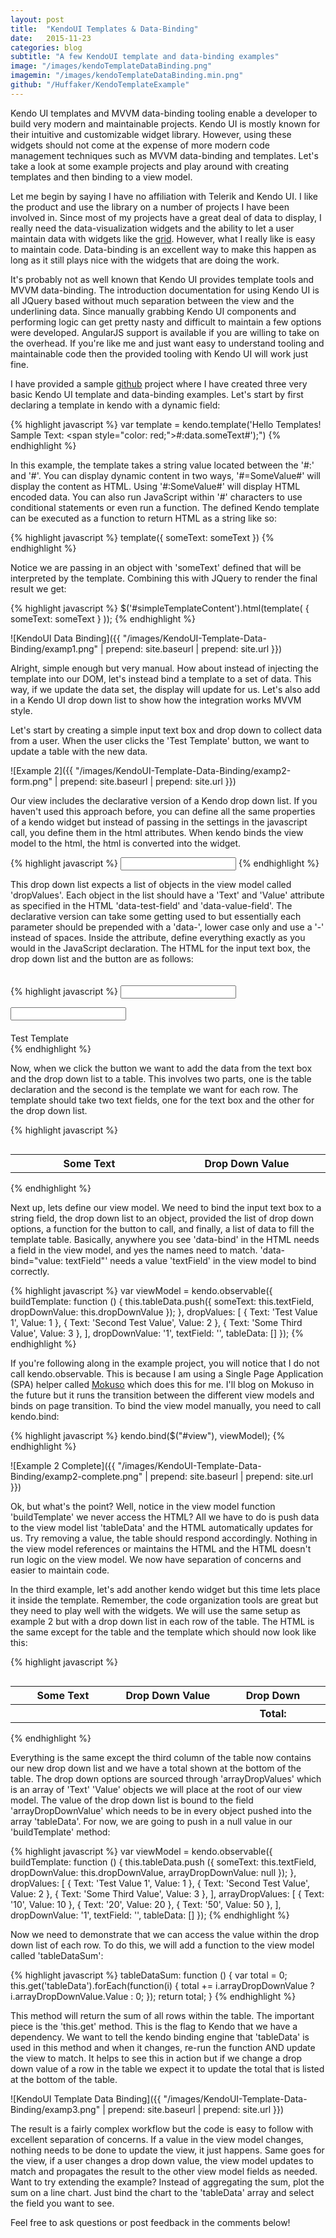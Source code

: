 ```yaml
---
layout: post
title:  "KendoUI Templates & Data-Binding"
date:   2015-11-23
categories: blog
subtitle: "A few KendoUI template and data-binding examples"
image: "/images/kendoTemplateDataBinding.png"
imagemin: "/images/kendoTemplateDataBinding.min.png"
github: "/Huffaker/KendoTemplateExample"
---
```



Kendo UI templates and MVVM data-binding tooling enable a developer to build very modern and maintainable projects. Kendo UI is mostly known for their intuitive and customizable widget library. However, using these widgets should not come at the expense of more modern code management techniques such as MVVM data-binding and templates. Let's take a look at some example projects and play around with creating templates and then binding to a view model.

Let me begin by saying I have no affiliation with Telerik and Kendo UI. I like the product and use the library on a number of projects I have been involved in. Since most of my projects have a great deal of data to display, I really need the data-visualization widgets and the ability to let a user maintain data with widgets like the [grid](http://demos.telerik.com/kendo-ui/grid/index). However, what I really like is easy to maintain code. Data-binding is an excellent way to make this happen as long as it still plays nice with the widgets that are doing the work.

It's probably not as well known that Kendo UI provides template tools and MVVM data-binding. The introduction documentation for using Kendo UI is all JQuery based without much separation between the view and the underlining data. Since manually grabbing Kendo UI components and performing logic can get pretty nasty and difficult to maintain a few options were developed. AngularJS support is available if you are willing to take on the overhead. If you're like me and just want easy to understand tooling and maintainable code then the provided tooling with Kendo UI will work just fine.

I have provided a sample [github](http://github.com/Huffaker/KendoTemplateExample) project where I have created three very basic Kendo UI template and data-binding examples. Let's start by first declaring a template in kendo with a dynamic field:

{% highlight javascript %}
var template = kendo.template('Hello Templates!</br>Sample Text: <span style=\"color: red;\">#:data.someText#</span>');")
{% endhighlight %}

In this example, the template takes a string value located between the '#:' and '#'. You can display dynamic content in two ways, '#=SomeValue#' will display the content as HTML. Using '#:SomeValue#' will display HTML encoded data. You can also run JavaScript within '#' characters to use conditional statements or even run a function. The defined Kendo template can be executed as a function to return HTML as a string like so:

{% highlight javascript %}
template({ someText: someText })
{% endhighlight %}

Notice we are passing in an object with 'someText' defined that will be interpreted by the template. Combining this with JQuery to render the final result we get:

{% highlight javascript %}
$('#simpleTemplateContent').html(template(
    { someText: someText }
  ));
{% endhighlight %}

![KendoUI Data Binding]({{ "/images/KendoUI-Template-Data-Binding/examp1.png" | prepend: site.baseurl | prepend: site.url }})

Alright, simple enough but very manual. How about instead of injecting the template into our DOM, let's instead bind a template to a set of data. This way, if we update the data set, the display will update for us. Let's also add in a Kendo UI drop down list to show how the integration works MVVM style.

Let's start by creating a simple input text box and drop down to collect data from a user. When the user clicks the 'Test Template' button, we want to update a table with the new data.

![Example 2]({{ "/images/KendoUI-Template-Data-Binding/examp2-form.png" | prepend: site.baseurl | prepend: site.url }})

Our view includes the declarative version of a Kendo drop down list. If you haven't used this approach before, you can define all the same properties of a kendo widget but instead of passing in the settings in the javascript call, you define them in the html attributes. When kendo binds the view model to the html, the html is converted into the widget.

{% highlight javascript %}
<input id="someDropDownValue"
  data-role="dropdownlist"
  data-text-field="Text"
  data-value-field="Value"
  data-bind="value: dropDownValue, 
    source: dropValues" />
{% endhighlight %}

This drop down list expects a list of objects in the view model called 'dropValues'. Each object in the list should have a 'Text' and 'Value' attribute as specified in the HTML 'data-test-field' and 'data-value-field'. The declarative version can take some getting used to but essentially each parameter should be prepended with a 'data-', lower case only and use a '-' instead of spaces. Inside the attribute, define everything exactly as you would in the JavaScript declaration. The HTML for the input text box, the drop down list and the button are as follows:

{% highlight javascript %}
<input class="k-textbox" 
  type="text" id="someText" 
  style="margin-top: 20px;" 
  data-bind="value: textField" />
<div>
  <input id="someDropDownValue"
    data-role="dropdownlist"
    data-text-field="Text"
    data-value-field="Value"
    data-bind="value: dropDownValue,
      source: dropValues" />
</div>
<div class="k-button" 
  data-bind="click: 
  buildTemplate" 
  style="margin-top: 20px;">
    Test Template
</div>
{% endhighlight %}

Now, when we click the button we want to add the data from the text box and the drop down list to a table. This involves two parts, one is the table declaration and the second is the template we want for each row. The template should take two text fields, one for the text box and the other for the drop down list.

{% highlight javascript %}
<table style="margin-top: 30px">
  <tr>
    <th style="width: 300px;">Some Text</th>
    <th style="width: 300px;">Drop Down Value</th>
  </tr>
  <tbody id="simpleTemplateContent" 
    style="margin-top: 20px;"
	data-bind="source: tableData"
	data-template="templateTest">
  </tbody>
</table>
<script id="templateTest" type="text/x-kendo-template">
  <tr>
    <td>#=someText#</td>
    <td>#=dropDownValue#</td>
  </tr>
</script>
{% endhighlight %}

Next up, lets define our view model. We need to bind the input text box to a string field, the drop down list to an object, provided the list of drop down options, a function for the button to call, and finally, a list of data to fill the template table. Basically, anywhere you see 'data-bind' in the HTML needs a field in the view model, and yes the names need to match. 'data-bind="value: textField"' needs a value 'textField' in the view model to bind correctly.

{% highlight javascript %}
var viewModel = kendo.observable({
  buildTemplate: function () {
    this.tableData.push({ 
      someText: this.textField, 
      dropDownValue: this.dropDownValue
    });
  },
  dropValues: [
    { Text: 'Test Value 1', Value: 1 },
    { Text: 'Second Test Value', Value: 2 },
    { Text: 'Some Third Value', Value: 3 },
  ],
  dropDownValue: '1',
  textField: '',
  tableData: []
});
{% endhighlight %}

If you're following along in the example project, you will notice that I do not call kendo.observable. This is because I am using a Single Page Application (SPA) helper called [Mokuso](http://github.com/micahparker/mokuso) which does this for me. I'll blog on Mokuso in the future but it runs the transition between the different view models and binds on page transition. To bind the view model manually, you need to call kendo.bind:

{% highlight javascript %}
kendo.bind($("#view"), viewModel);
{% endhighlight %}

![Example 2 Complete]({{ "/images/KendoUI-Template-Data-Binding/examp2-complete.png" | prepend: site.baseurl | prepend: site.url }})

Ok, but what's the point? Well, notice in the view model function 'buildTemplate' we never access the HTML? All we have to do is push data to the view model list 'tableData' and the HTML automatically updates for us. Try removing a value, the table should respond accordingly. Nothing in the view model references or maintains the HTML and the HTML doesn't run logic on the view model. We now have separation of concerns and easier to maintain code.

In the third example, let's add another kendo widget but this time lets place it inside the template. Remember, the code organization tools are great but they need to play well with the widgets. We will use the same setup as example 2 but with a drop down list in each row of the table. The HTML is the same except for the table and the template which should now look like this:

{% highlight javascript %}
<table style="margin-top: 30px">
  <tr>
    <th style="width: 300px;">Some Text</th>
    <th style="width: 300px;">Drop Down Value</th>
    <th style="width: 300px;">Drop Down</th>
  </tr>
  <tbody id="simpleTemplateContent" 
    style="margin-top: 20px;" 
    data-bind="source: tableData" 
    data-template="example3TemplateTest">
  </tbody>
    <tr>
      <th></th>
      <th></th>
      <th>
        <strong>
        Total: 
          <span data-bind="text: tableDataSum">
          </span>
        </strong>
      </th>
    </tr>
</table>
<script id="example3TemplateTest" type="text/x-kendo-template">
  <tr>
    <td>#=someText#</td>
    <td>#=dropDownValue#</td>
    <td>
      <input data-role="dropdownlist"
      	data-text-field="Text"
      	data-value-field="Value"
      	data-placeholder="Select..."
      	data-bind="value: arrayDropDownValue, 
		  source: arrayDropValues" />
    </td>
  </tr>
</script>
{% endhighlight %}

Everything is the same except the third column of the table now contains our new drop down list and we have a total shown at the bottom of the table. The drop down options are sourced through 'arrayDropValues' which is an array of 'Text' 'Value' objects we will place at the root of our view model. The value of the drop down list is bound to the field 'arrayDropDownValue' which needs to be in every object pushed into the array 'tableData'. For now, we are going to push in a null value in our 'buildTemplate' method:

{% highlight javascript %}
var viewModel = kendo.observable({
  buildTemplate: function () {
    this.tableData.push ({ 
      someText: this.textField, 
      dropDownValue: this.dropDownValue, 
      arrayDropDownValue: null 
    });
  },
  dropValues: [
    { Text: 'Test Value 1', Value: 1 },
    { Text: 'Second Test Value', Value: 2 },
    { Text: 'Some Third Value', Value: 3 },
  ],
  arrayDropValues: [
    { Text: '10', Value: 10 },
    { Text: '20', Value: 20 },
    { Text: '50', Value: 50 },
  ],
  dropDownValue: '1',
  textField: '',
  tableData: []
});
{% endhighlight %}

Now we need to demonstrate that we can access the value within the drop down list of each row. To do this, we will add a function to the view model called 'tableDataSum':

{% highlight javascript %}
tableDataSum: function () {
  var total = 0;
  this.get('tableData').forEach(function(i) {
    total += i.arrayDropDownValue ? i.arrayDropDownValue.Value : 0;
  });
  return total;
}
{% endhighlight %}

This method will return the sum of all rows within the table. The important piece is the 'this.get' method. This is the flag to Kendo that we have a dependency. We want to tell the kendo binding engine that 'tableData' is used in this method and when it changes, re-run the function AND update the view to match. It helps to see this in action but if we change a drop down value of a row in the table we expect it to update the total that is listed at the bottom of the table.

![KendoUI Template Data Binding]({{ "/images/KendoUI-Template-Data-Binding/examp3.png" | prepend: site.baseurl | prepend: site.url }})

The result is a fairly complex workflow but the code is easy to follow with excellent separation of concerns. If a value in the view model changes, nothing needs to be done to update the view, it just happens. Same goes for the view, if a user changes a drop down value, the view model updates to match and propagates the result to the other view model fields as needed. Want to try extending the example? Instead of aggregating the sum, plot the sum on a line chart. Just bind the chart to the 'tableData' array and select the field you want to see.

Feel free to ask questions or post feedback in the comments below!
